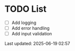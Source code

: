 # TODO List

- [ ] Add logging
- [ ] Add error handling
- [ ] Add input validation

Last updated: 2025-06-19 02:57
